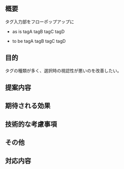 ## 概要
タグ入力部をフローポップアップに

- as is
tagA
tagB
tagC
tagD

- to be
tagA tagB tagC
tagD

## 目的
タグの種類が多く、選択時の視認性が悪いのを改善したい。

## 提案内容

## 期待される効果

## 技術的な考慮事項

## その他

## 対応内容
